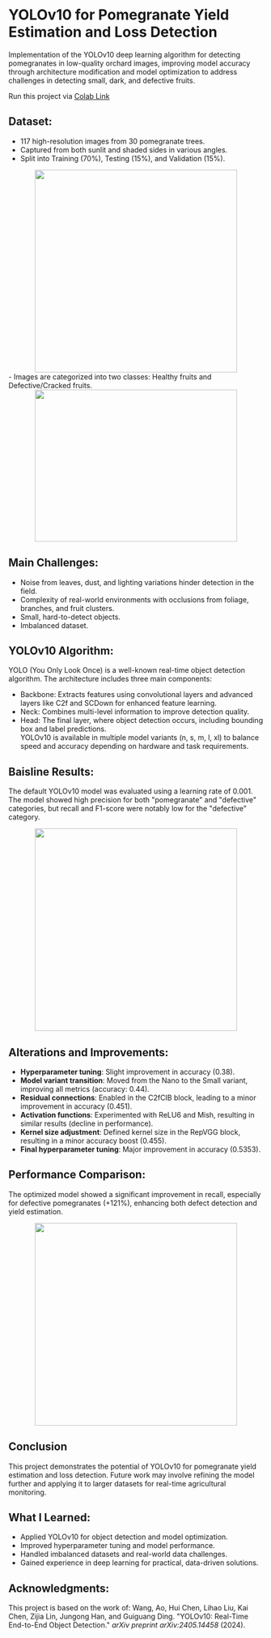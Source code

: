 # YOLOv10 for Pomegranate Yield Estimation and Loss Detection

Implementation of the YOLOv10 deep learning algorithm for detecting pomegranates in low-quality orchard images, improving model accuracy through architecture modification and model optimization to address challenges in detecting small, dark, and defective fruits.

Run this project via [Colab Link](https://colab.research.google.com/drive/1DgS6s2LFoq2O4ulE1rSIyUxwzFmrDgIg?usp=sharing#scrollTo=3GGYGMuyCbCl)

## Dataset:
- 117 high-resolution images from 30 pomegranate trees.  
- Captured from both sunlit and shaded sides in various angles.  
- Split into Training (70%), Testing (15%), and Validation (15%). 
<div align="center">
  <img src="https://github.com/user-attachments/assets/32e4e923-49f9-4261-8e7a-da557063f211" width="400"/>
</div>
- Images are categorized into two classes: Healthy fruits and Defective/Cracked fruits.
<div align="center">
  <img src="https://github.com/user-attachments/assets/e1e170cc-28e3-481d-804d-20024b32844c" width="400" height="300"/>
</div>


## Main Challenges:  
- Noise from leaves, dust, and lighting variations hinder detection in the field.  
- Complexity of real-world environments with occlusions from foliage, branches, and fruit clusters.  
- Small, hard-to-detect objects.  
- Imbalanced dataset.

## YOLOv10 Algorithm: 
YOLO (You Only Look Once) is a well-known real-time object detection algorithm. The architecture includes three main components:  
- Backbone: Extracts features using convolutional layers and advanced layers like C2f and SCDown for enhanced feature learning.  
- Neck: Combines multi-level information to improve detection quality.  
- Head: The final layer, where object detection occurs, including bounding box and label predictions.  
YOLOv10 is available in multiple model variants (n, s, m, l, xl) to balance speed and accuracy depending on hardware and task requirements.

## Baisline Results:
The default YOLOv10 model was evaluated using a learning rate of 0.001. 
The model showed high precision for both "pomegranate" and "defective" categories, but recall and F1-score were notably low for the "defective" category.  
<div align="center">
  <img src="https://github.com/user-attachments/assets/0509bdbe-3989-42f4-932d-d582ce383fc6" width="400"/>
</div>

## Alterations and Improvements:
- **Hyperparameter tuning**: Slight improvement in accuracy (0.38).  
- **Model variant transition**: Moved from the Nano to the Small variant, improving all metrics (accuracy: 0.44).  
- **Residual connections**: Enabled in the C2fCIB block, leading to a minor improvement in accuracy (0.451).  
- **Activation functions**: Experimented with ReLU6 and Mish, resulting in similar results (decline in performance).  
- **Kernel size adjustment**: Defined kernel size in the RepVGG block, resulting in a minor accuracy boost (0.455).  
- **Final hyperparameter tuning**: Major improvement in accuracy (0.5353). 

## Performance Comparison:
The optimized model showed a significant improvement in recall, especially for defective pomegranates (+121%), enhancing both defect detection and yield estimation.
<div align="center">
  <img src="https://github.com/user-attachments/assets/78cceff8-a35f-4b77-887b-c725bd4ac85b" width="400"/>
</div>

## Conclusion
This project demonstrates the potential of YOLOv10 for pomegranate yield estimation and loss detection. Future work may involve refining the model further and applying it to larger datasets for real-time agricultural monitoring.

## What I Learned:
- Applied YOLOv10 for object detection and model optimization.
- Improved hyperparameter tuning and model performance.
- Handled imbalanced datasets and real-world data challenges.
- Gained experience in deep learning for practical, data-driven solutions.

## Acknowledgments:
This project is based on the work of:
Wang, Ao, Hui Chen, Lihao Liu, Kai Chen, Zijia Lin, Jungong Han, and Guiguang Ding. "YOLOv10: Real-Time End-to-End Object Detection." *arXiv preprint arXiv:2405.14458* (2024).
